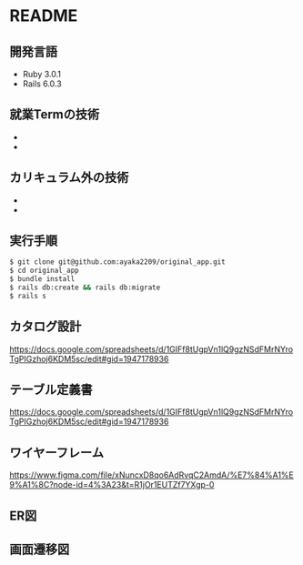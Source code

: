 # README 

## 開発言語 
- Ruby 3.0.1  
- Rails 6.0.3  
## 就業Termの技術 
-  
-  
## カリキュラム外の技術 
-  
-  
## 実行手順 
```bash
$ git clone git@github.com:ayaka2209/original_app.git    
$ cd original_app    
$ bundle install 
$ rails db:create && rails db:migrate 
$ rails s  
 ``` 

## カタログ設計 
https://docs.google.com/spreadsheets/d/1GIFf8tUgpVn1lQ9gzNSdFMrNYroTgPIGzhoj6KDM5sc/edit#gid=1947178936    

## テーブル定義書  
https://docs.google.com/spreadsheets/d/1GIFf8tUgpVn1lQ9gzNSdFMrNYroTgPIGzhoj6KDM5sc/edit#gid=1947178936    
## ワイヤーフレーム 
https://www.figma.com/file/xNuncxD8qo6AdRvqC2AmdA/%E7%84%A1%E9%A1%8C?node-id=4%3A23&t=R1jOr1EUTZf7YXgp-0    
## ER図  
## 画面遷移図  











